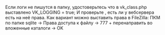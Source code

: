 Если логи не пишутся в папку, удостоверьтесь что в vk_class.php выставлено VK_LOGGING = true;
И проверьте , есть ли у вебсервера есть на неё права.
Как вариант можно выставить права в FileZilla:
ПКМ по папке sqlite -> Права доступа к файлу -> 777 + перенаправить во вложенные каталоги -> OK
